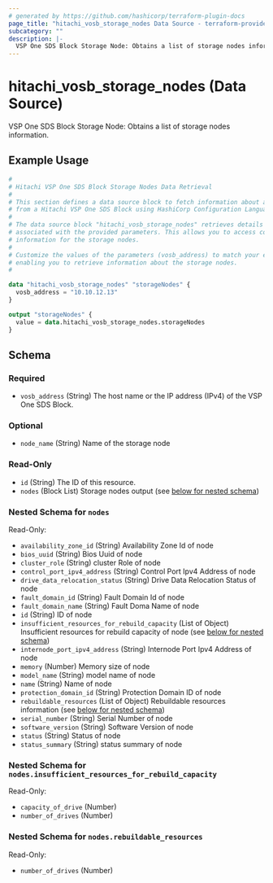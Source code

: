 ```yaml
---
# generated by https://github.com/hashicorp/terraform-plugin-docs
page_title: "hitachi_vosb_storage_nodes Data Source - terraform-provider-hitachi"
subcategory: ""
description: |-
  VSP One SDS Block Storage Node: Obtains a list of storage nodes information.
---
```


# hitachi_vosb_storage_nodes (Data Source)

VSP One SDS Block Storage Node: Obtains a list of storage nodes information.

## Example Usage

```terraform
#
# Hitachi VSP One SDS Block Storage Nodes Data Retrieval
#
# This section defines a data source block to fetch information about a storage nodes
# from a Hitachi VSP One SDS Block using HashiCorp Configuration Language (HCL).
#
# The data source block "hitachi_vosb_storage_nodes" retrieves details about storage nodes
# associated with the provided parameters. This allows you to access configuration and property
# information for the storage nodes.
#
# Customize the values of the parameters (vosb_address) to match your environment,
# enabling you to retrieve information about the storage nodes.
#

data "hitachi_vosb_storage_nodes" "storageNodes" {
  vosb_address = "10.10.12.13"
}

output "storageNodes" {
  value = data.hitachi_vosb_storage_nodes.storageNodes
}
```

<!-- schema generated by tfplugindocs -->
## Schema

### Required

- `vosb_address` (String) The host name or the IP address (IPv4) of the VSP One SDS Block.

### Optional

- `node_name` (String) Name of the storage node

### Read-Only

- `id` (String) The ID of this resource.
- `nodes` (Block List) Storage nodes output (see [below for nested schema](#nestedblock--nodes))

<a id="nestedblock--nodes"></a>
### Nested Schema for `nodes`

Read-Only:

- `availability_zone_id` (String) Availability Zone Id of node
- `bios_uuid` (String) Bios Uuid of node
- `cluster_role` (String) cluster Role of node
- `control_port_ipv4_address` (String) Control Port Ipv4 Address of node
- `drive_data_relocation_status` (String) Drive Data Relocation Status of node
- `fault_domain_id` (String) Fault Domain Id of node
- `fault_domain_name` (String) Fault Doma Name of node
- `id` (String) ID of node
- `insufficient_resources_for_rebuild_capacity` (List of Object) Insufficient resources for rebuild capacity of node (see [below for nested schema](#nestedatt--nodes--insufficient_resources_for_rebuild_capacity))
- `internode_port_ipv4_address` (String) Internode Port Ipv4 Address of node
- `memory` (Number) Memory size of node
- `model_name` (String) model name of node
- `name` (String) Name of node
- `protection_domain_id` (String) Protection Domain ID of node
- `rebuildable_resources` (List of Object) Rebuildable resources information (see [below for nested schema](#nestedatt--nodes--rebuildable_resources))
- `serial_number` (String) Serial Number of node
- `software_version` (String) Software Version of node
- `status` (String) Status of node
- `status_summary` (String) status summary of node

<a id="nestedatt--nodes--insufficient_resources_for_rebuild_capacity"></a>
### Nested Schema for `nodes.insufficient_resources_for_rebuild_capacity`

Read-Only:

- `capacity_of_drive` (Number)
- `number_of_drives` (Number)


<a id="nestedatt--nodes--rebuildable_resources"></a>
### Nested Schema for `nodes.rebuildable_resources`

Read-Only:

- `number_of_drives` (Number)
